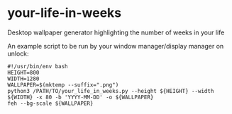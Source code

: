 # your-life-in-weeks
Desktop wallpaper generator highlighting the number of weeks in your life

An example script to be run by your window manager/display manager on unlock:

    #!/usr/bin/env bash
	HEIGHT=800
	WIDTH=1280
	WALLPAPER=$(mktemp --suffix=".png")
	python3 /PATH/TO/your_life_in_weeks.py --height ${HEIGHT} --width ${WIDTH} -x 80 -b 'YYYY-MM-DD' -o ${WALLPAPER}
	feh --bg-scale ${WALLPAPER}
